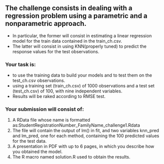  ## The challenge consists in dealing with a regression problem using a parametric and a nonparametric approach.
- In particular,  the former will consist in estimating a linear regression model for the train data contained in the train_ch.csv. 
- The latter will consist in using KNN(properly tuned) to predict the response values for the test observations.

### Your task is: 
- to use the training data to build your models and to test them on the test_ch.csv observations.
- using a training set (train_ch.csv) of 1000 observations and a test set (test_ch.csv) of 100, with nine independent variables.
- Results will be raked according to RMSE test.

### Your submission will consist of:
1. A RData file whose name is formatted as:StudentRegistrationNumber_FamilyName_challenge1.Rdata 
2. The file will contain the output of lm() in fit, and two variables knn_pred and lm_pred, one for each method, containing the 100 predicted values for the test data.
3. A presentation in PDF with up to 6 pages, in which you describe how you obtained the model.
4. The R macro named solution.R used to obtain the results.

